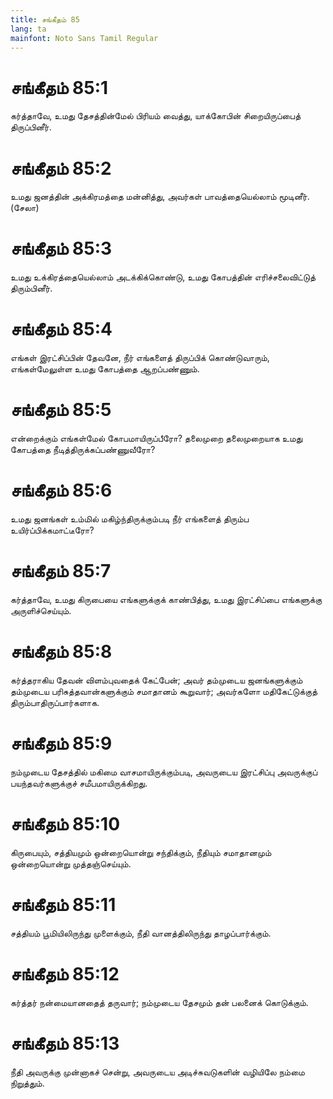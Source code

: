 ```yaml
---
title: சங்கீதம் 85
lang: ta
mainfont: Noto Sans Tamil Regular
---
```


# சங்கீதம் 85:1

கர்த்தாவே, உமது தேசத்தின்மேல் பிரியம் வைத்து, யாக்கோபின் சிறையிருப்பைத் திருப்பினீர்.

# சங்கீதம் 85:2

உமது ஜனத்தின் அக்கிரமத்தை மன்னித்து, அவர்கள் பாவத்தையெல்லாம் மூடினீர். (சேலா)

# சங்கீதம் 85:3

உமது உக்கிரத்தையெல்லாம் அடக்கிக்கொண்டு, உமது கோபத்தின் எரிச்சலைவிட்டுத் திரும்பினீர்.

# சங்கீதம் 85:4

எங்கள் இரட்சிப்பின் தேவனே, நீர் எங்களைத் திருப்பிக் கொண்டுவாரும், எங்கள்மேலுள்ள உமது கோபத்தை ஆறப்பண்ணும்.

# சங்கீதம் 85:5

என்றைக்கும் எங்கள்மேல் கோபமாயிருப்பீரோ? தலைமுறை தலைமுறையாக உமது கோபத்தை நீடித்திருக்கப்பண்ணுவீரோ?

# சங்கீதம் 85:6

உமது ஜனங்கள் உம்மில் மகிழ்ந்திருக்கும்படி நீர் எங்களைத் திரும்ப உயிர்ப்பிக்கமாட்டீரோ?

# சங்கீதம் 85:7

கர்த்தாவே, உமது கிருபையை எங்களுக்குக் காண்பித்து, உமது இரட்சிப்பை எங்களுக்கு அருளிச்செய்யும்.

# சங்கீதம் 85:8

கர்த்தராகிய தேவன் விளம்புவதைக் கேட்பேன்; அவர் தம்முடைய ஜனங்களுக்கும் தம்முடைய பரிசுத்தவான்களுக்கும் சமாதானம் கூறுவார்; அவர்களோ மதிகேட்டுக்குத் திரும்பாதிருப்பார்களாக.

# சங்கீதம் 85:9

நம்முடைய தேசத்தில் மகிமை வாசமாயிருக்கும்படி, அவருடைய இரட்சிப்பு அவருக்குப் பயந்தவர்களுக்குச் சமீபமாயிருக்கிறது.

# சங்கீதம் 85:10

கிருபையும், சத்தியமும் ஒன்றையொன்று சந்திக்கும், நீதியும் சமாதானமும் ஒன்றையொன்று முத்தஞ்செய்யும்.

# சங்கீதம் 85:11

சத்தியம் பூமியிலிருந்து முளைக்கும், நீதி வானத்திலிருந்து தாழப்பார்க்கும்.

# சங்கீதம் 85:12

கர்த்தர் நன்மையானதைத் தருவார்; நம்முடைய தேசமும் தன் பலனைக் கொடுக்கும்.

# சங்கீதம் 85:13

நீதி அவருக்கு முன்னாகச் சென்று, அவருடைய அடிச்சுவடுகளின் வழியிலே நம்மை நிறுத்தும்.

